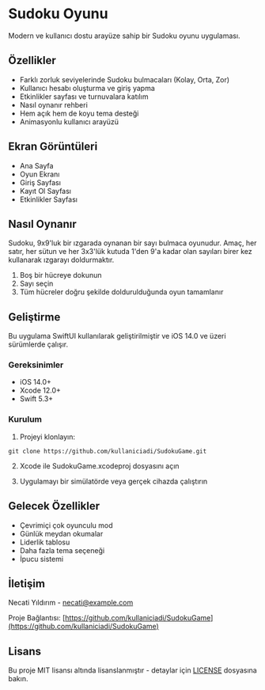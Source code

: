 # Sudoku Oyunu

Modern ve kullanıcı dostu arayüze sahip bir Sudoku oyunu uygulaması.

## Özellikler

- Farklı zorluk seviyelerinde Sudoku bulmacaları (Kolay, Orta, Zor)
- Kullanıcı hesabı oluşturma ve giriş yapma
- Etkinlikler sayfası ve turnuvalara katılım
- Nasıl oynanır rehberi
- Hem açık hem de koyu tema desteği
- Animasyonlu kullanıcı arayüzü

## Ekran Görüntüleri

- Ana Sayfa
- Oyun Ekranı
- Giriş Sayfası
- Kayıt Ol Sayfası
- Etkinlikler Sayfası

## Nasıl Oynanır

Sudoku, 9x9'luk bir ızgarada oynanan bir sayı bulmaca oyunudur. Amaç, her satır, her sütun ve her 3x3'lük kutuda 1'den 9'a kadar olan sayıları birer kez kullanarak ızgarayı doldurmaktır.

1. Boş bir hücreye dokunun
2. Sayı seçin
3. Tüm hücreler doğru şekilde doldurulduğunda oyun tamamlanır

## Geliştirme

Bu uygulama SwiftUI kullanılarak geliştirilmiştir ve iOS 14.0 ve üzeri sürümlerde çalışır.

### Gereksinimler

- iOS 14.0+
- Xcode 12.0+
- Swift 5.3+

### Kurulum

1. Projeyi klonlayın:
```
git clone https://github.com/kullaniciadi/SudokuGame.git
```

2. Xcode ile SudokuGame.xcodeproj dosyasını açın

3. Uygulamayı bir simülatörde veya gerçek cihazda çalıştırın

## Gelecek Özellikler

- Çevrimiçi çok oyunculu mod
- Günlük meydan okumalar
- Liderlik tablosu
- Daha fazla tema seçeneği
- İpucu sistemi

## İletişim

Necati Yıldırım - [necati@example.com](mailto:necati@example.com)

Proje Bağlantısı: [https://github.com/kullaniciadi/SudokuGame](https://github.com/kullaniciadi/SudokuGame)

## Lisans

Bu proje MIT lisansı altında lisanslanmıştır - detaylar için [LICENSE](LICENSE) dosyasına bakın. 